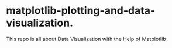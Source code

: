 # matplotlib-plotting-and-data-visualization.
This repo is all about Data Visualization with the Help of Matplotlib
